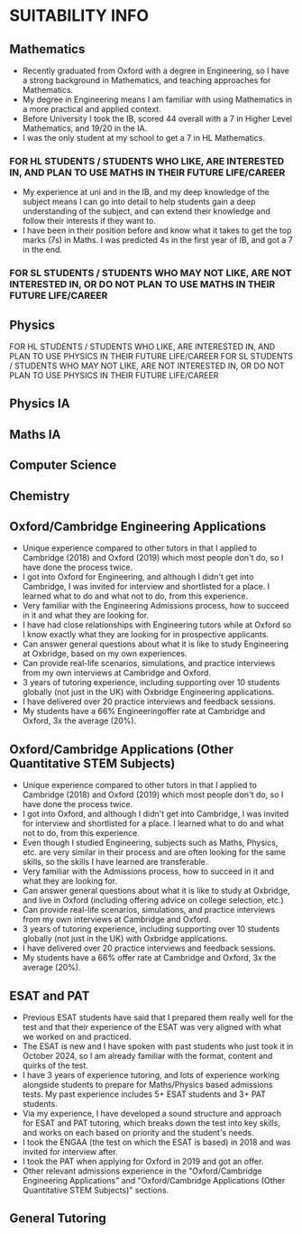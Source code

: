 # SUITABILITY INFO

## Mathematics
- Recently graduated from Oxford with a degree in Engineering, so I have a strong background in Mathematics, and teaching approaches for Mathematics.
- My degree in Engineering means I am familiar with using Mathematics in a more practical and applied context.
- Before University I took the IB, scored 44 overall with a 7 in Higher Level Mathematics, and 19/20 in the IA.
- I was the only student at my school to get a 7 in HL Mathematics.
### FOR HL STUDENTS / STUDENTS WHO LIKE, ARE INTERESTED IN, AND PLAN TO USE MATHS IN THEIR FUTURE LIFE/CAREER
- My experience at uni and in the IB, and my deep knowledge of the subject means I can go into detail to help students gain a deep understanding of the subject, and can extend their knowledge and follow their interests if they want to.
- I have been in their position before and know what it takes to get the top marks (7s) in Maths. I was predicted 4s in the first year of IB, and got a 7 in the end.
### FOR SL STUDENTS / STUDENTS WHO MAY NOT LIKE, ARE NOT INTERESTED IN, OR DO NOT PLAN TO USE MATHS IN THEIR FUTURE LIFE/CAREER

## Physics
FOR HL STUDENTS / STUDENTS WHO LIKE, ARE INTERESTED IN, AND PLAN TO USE PHYSICS IN THEIR FUTURE LIFE/CAREER
FOR SL STUDENTS / STUDENTS WHO MAY NOT LIKE, ARE NOT INTERESTED IN, OR DO NOT PLAN TO USE PHYSICS IN THEIR FUTURE LIFE/CAREER

## Physics IA

## Maths IA

## Computer Science

## Chemistry

## Oxford/Cambridge Engineering Applications
- Unique experience compared to other tutors in that I applied to Cambridge (2018) and Oxford (2019) which most people don't do, so I have done the process twice.
- I got into Oxford for Engineering, and although I didn't get into Cambridge, I was invited for interview and shortlisted for a place. I learned what to do and what not to do, from this experience.
- Very familiar with the Engineering Admissions process, how to succeed in it and what they are looking for.
- I have had close relationships with Engineering tutors while at Oxford so I know exactly what they are looking for in prospective applicants. 
- Can answer general questions about what it is like to study Engineering at Oxbridge, based on my own experiences.
- Can provide real-life scenarios, simulations, and practice interviews from my own interviews at Cambridge and Oxford.
- 3 years of tutoring experience, including supporting over 10 students globally (not just in the UK) with Oxbridge Engineering applications.
- I have delivered over 20 practice interviews and feedback sessions.
- My students have a 66% Engineeringoffer rate at Cambridge and Oxford, 3x the average (20%).

## Oxford/Cambridge Applications (Other Quantitative STEM Subjects)
- Unique experience compared to other tutors in that I applied to Cambridge (2018) and Oxford (2019) which most people don't do, so I have done the process twice.
- I got into Oxford, and although I didn't get into Cambridge, I was invited for interview and shortlisted for a place. I learned what to do and what not to do, from this experience.
- Even though I studied Engineering, subjects such as Maths, Physics, etc. are very similar in their process and are often looking for the same skills, so the skills I have learned are transferable.
- Very familiar with the Admissions process, how to succeed in it and what they are looking for.
- Can answer general questions about what it is like to study at Oxbridge, and live in Oxford (including offering advice on college selection, etc.)
- Can provide real-life scenarios, simulations, and practice interviews from my own interviews at Cambridge and Oxford.
- 3 years of tutoring experience, including supporting over 10 students globally (not just in the UK) with Oxbridge applications.
- I have delivered over 20 practice interviews and feedback sessions.
- My students have a 66% offer rate at Cambridge and Oxford, 3x the average (20%).

## ESAT and PAT
- Previous ESAT students have said that I prepared them really well for the test and that their experience of the ESAT was very aligned with what we worked on and practiced.
- The ESAT is new and I have spoken with past students who just took it in October 2024, so I am already familiar with the format, content and quirks of the test.
- I have 3 years of experience tutoring, and lots of experience working alongside students to prepare for Maths/Physics based admissions tests. My past experience includes 5+ ESAT students and 3+ PAT students. 
- Via my experience, I have developed a sound structure and approach for ESAT and PAT tutoring, which breaks down the test into key skills, and works on each based on priority and the student's needs.
- I took the ENGAA (the test on which the ESAT is based) in 2018 and was invited for interview after.
- I took the PAT when applying for Oxford in 2019 and got an offer.
- Other relevant admissions experience in the "Oxford/Cambridge Engineering Applications" and "Oxford/Cambridge Applications (Other Quantitative STEM Subjects)" sections.

## General Tutoring